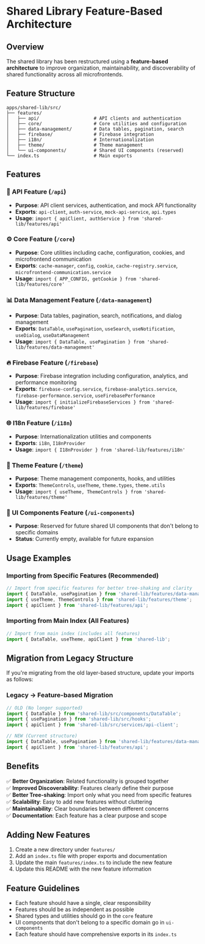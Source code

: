 # Shared Library Feature-Based Architecture

## Overview

The shared library has been restructured using a **feature-based architecture** to improve organization, maintainability, and discoverability of shared functionality across all microfrontends.

## Feature Structure

```
apps/shared-lib/src/
├── features/
│   ├── api/                    # API clients and authentication
│   ├── core/                   # Core utilities and configuration
│   ├── data-management/        # Data tables, pagination, search
│   ├── firebase/               # Firebase integration
│   ├── i18n/                   # Internationalization
│   ├── theme/                  # Theme management
│   └── ui-components/          # Shared UI components (reserved)
└── index.ts                    # Main exports
```

## Features

### 🔗 API Feature (`/api`)
- **Purpose**: API client services, authentication, and mock API functionality
- **Exports**: `api-client`, `auth-service`, `mock-api-service`, `api.types`
- **Usage**: `import { apiClient, authService } from 'shared-lib/features/api'`

### ⚙️ Core Feature (`/core`)
- **Purpose**: Core utilities including cache, configuration, cookies, and microfrontend communication
- **Exports**: `cache-manager`, `config`, `cookie`, `cache-registry.service`, `microfrontend-communication.service`
- **Usage**: `import { APP_CONFIG, getCookie } from 'shared-lib/features/core'`

### 📊 Data Management Feature (`/data-management`)
- **Purpose**: Data tables, pagination, search, notifications, and dialog management
- **Exports**: `DataTable`, `usePagination`, `useSearch`, `useNotification`, `useDialog`, `useDataManagement`
- **Usage**: `import { DataTable, usePagination } from 'shared-lib/features/data-management'`

### 🔥 Firebase Feature (`/firebase`)
- **Purpose**: Firebase integration including configuration, analytics, and performance monitoring
- **Exports**: `firebase-config.service`, `firebase-analytics.service`, `firebase-performance.service`, `useFirebasePerformance`
- **Usage**: `import { initializeFirebaseServices } from 'shared-lib/features/firebase'`

### 🌐 I18n Feature (`/i18n`)
- **Purpose**: Internationalization utilities and components
- **Exports**: `i18n`, `I18nProvider`
- **Usage**: `import { I18nProvider } from 'shared-lib/features/i18n'`

### 🎨 Theme Feature (`/theme`)
- **Purpose**: Theme management components, hooks, and utilities
- **Exports**: `ThemeControls`, `useTheme`, `theme.types`, `theme.utils`
- **Usage**: `import { useTheme, ThemeControls } from 'shared-lib/features/theme'`

### 🧩 UI Components Feature (`/ui-components`)
- **Purpose**: Reserved for future shared UI components that don't belong to specific domains
- **Status**: Currently empty, available for future expansion

## Usage Examples

### Importing from Specific Features (Recommended)
```typescript
// Import from specific features for better tree-shaking and clarity
import { DataTable, usePagination } from 'shared-lib/features/data-management';
import { useTheme, ThemeControls } from 'shared-lib/features/theme';
import { apiClient } from 'shared-lib/features/api';
```

### Importing from Main Index (All Features)
```typescript
// Import from main index (includes all features)
import { DataTable, useTheme, apiClient } from 'shared-lib';
```

## Migration from Legacy Structure

If you're migrating from the old layer-based structure, update your imports as follows:

### Legacy → Feature-based Migration
```typescript
// OLD (No longer supported)
import { DataTable } from 'shared-lib/src/components/DataTable';
import { usePagination } from 'shared-lib/src/hooks';
import { apiClient } from 'shared-lib/src/services/api-client';

// NEW (Current structure)
import { DataTable, usePagination } from 'shared-lib/features/data-management';
import { apiClient } from 'shared-lib/features/api';
```

## Benefits

✅ **Better Organization**: Related functionality is grouped together  
✅ **Improved Discoverability**: Features clearly define their purpose  
✅ **Better Tree-shaking**: Import only what you need from specific features  
✅ **Scalability**: Easy to add new features without cluttering  
✅ **Maintainability**: Clear boundaries between different concerns  
✅ **Documentation**: Each feature has a clear purpose and scope

## Adding New Features

1. Create a new directory under `features/`
2. Add an `index.ts` file with proper exports and documentation
3. Update the main `features/index.ts` to include the new feature
4. Update this README with the new feature information

## Feature Guidelines

- Each feature should have a single, clear responsibility
- Features should be as independent as possible
- Shared types and utilities should go in the `core` feature
- UI components that don't belong to a specific domain go in `ui-components`
- Each feature should have comprehensive exports in its `index.ts`